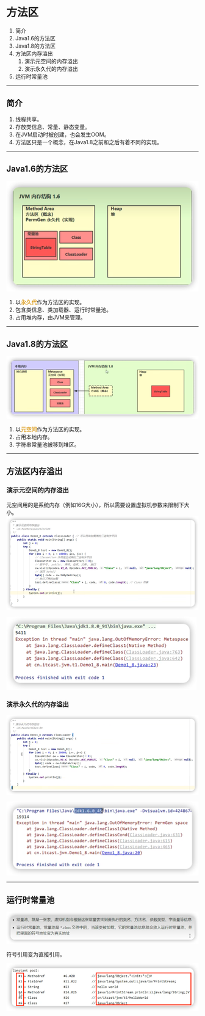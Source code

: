 # 方法区
1. 简介
2. Java1.6的方法区
3. Java1.8的方法区
4. 方法区内存溢出
    1. 演示元空间的内存溢出
    2. 演示永久代的内存溢出
5. 运行时常量池
    
***

## 简介
1. 线程共享。
2. 存放类信息、常量、静态变量。
3. 在JVM启动时被创建，也会发生OOM。
4. 方法区只是一个概念，在Java1.8之前和之后有着不同的实现。

***

## Java1.6的方法区
![](img/f2f22357.png)
1. 以<font color=#dea32c>**永久代**</font>作为方法区的实现。
2. 包含类信息、类加载器、运行时常量池。
3. 占用堆内存，由JVM来管理。
***
## Java1.8的方法区
![](img/c4a2450a.png)
1. 以<font color=#dea32c>**元空间**</font>作为方法区的实现。
2. 占用本地内存。
3. 字符串常量池被移到堆区。
***
## 方法区内存溢出

### 演示元空间的内存溢出
元空间用的是系统内存（例如16G大小），所以需要设置虚拟机参数来限制下大小。
![](img/191d9bab.png)

![](img/37149509.png)

### 演示永久代的内存溢出
![](img/65fd9a6b.png)

![](img/8dfd8e02.png)

***

## 运行时常量池

![](img/503cb391.png)

符号引用变为直接引用。

![](img/a968a2f4.png)